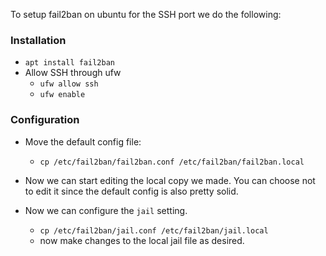 To setup fail2ban on ubuntu for the SSH port we do the following:

### Installation

* `apt install fail2ban`
* Allow SSH through ufw
    - `ufw allow ssh`
    - `ufw enable`

### Configuration

* Move the default config file:
    - `cp /etc/fail2ban/fail2ban.conf /etc/fail2ban/fail2ban.local`

* Now we can start editing the local copy we made. You can choose not to edit it since the default config is also pretty solid.

* Now we can configure the `jail` setting.
    - `cp /etc/fail2ban/jail.conf /etc/fail2ban/jail.local`
    - now make changes to the local jail file as desired.
